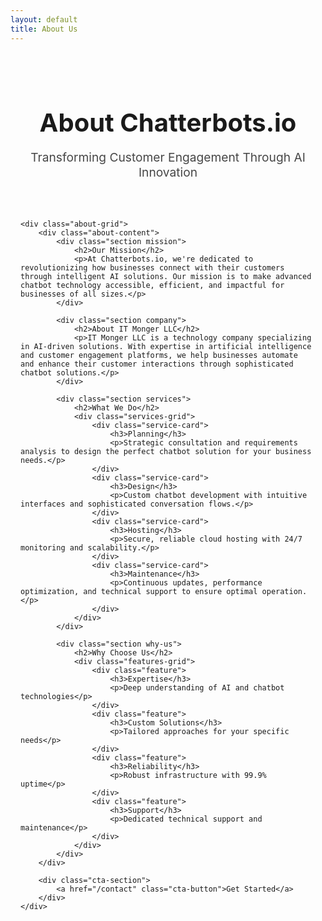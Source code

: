 ```yaml
---
layout: default
title: About Us
---
```


<div class="about-page">
    <div class="about-header">
        <h1>About Chatterbots.io</h1>
        <p class="subtitle">Transforming Customer Engagement Through AI Innovation</p>
    </div>

    <div class="about-grid">
        <div class="about-content">
            <div class="section mission">
                <h2>Our Mission</h2>
                <p>At Chatterbots.io, we're dedicated to revolutionizing how businesses connect with their customers through intelligent AI solutions. Our mission is to make advanced chatbot technology accessible, efficient, and impactful for businesses of all sizes.</p>
            </div>

            <div class="section company">
                <h2>About IT Monger LLC</h2>
                <p>IT Monger LLC is a technology company specializing in AI-driven solutions. With expertise in artificial intelligence and customer engagement platforms, we help businesses automate and enhance their customer interactions through sophisticated chatbot solutions.</p>
            </div>

            <div class="section services">
                <h2>What We Do</h2>
                <div class="services-grid">
                    <div class="service-card">
                        <h3>Planning</h3>
                        <p>Strategic consultation and requirements analysis to design the perfect chatbot solution for your business needs.</p>
                    </div>
                    <div class="service-card">
                        <h3>Design</h3>
                        <p>Custom chatbot development with intuitive interfaces and sophisticated conversation flows.</p>
                    </div>
                    <div class="service-card">
                        <h3>Hosting</h3>
                        <p>Secure, reliable cloud hosting with 24/7 monitoring and scalability.</p>
                    </div>
                    <div class="service-card">
                        <h3>Maintenance</h3>
                        <p>Continuous updates, performance optimization, and technical support to ensure optimal operation.</p>
                    </div>
                </div>
            </div>

            <div class="section why-us">
                <h2>Why Choose Us</h2>
                <div class="features-grid">
                    <div class="feature">
                        <h3>Expertise</h3>
                        <p>Deep understanding of AI and chatbot technologies</p>
                    </div>
                    <div class="feature">
                        <h3>Custom Solutions</h3>
                        <p>Tailored approaches for your specific needs</p>
                    </div>
                    <div class="feature">
                        <h3>Reliability</h3>
                        <p>Robust infrastructure with 99.9% uptime</p>
                    </div>
                    <div class="feature">
                        <h3>Support</h3>
                        <p>Dedicated technical support and maintenance</p>
                    </div>
                </div>
            </div>
        </div>

        <div class="cta-section">
            <a href="/contact" class="cta-button">Get Started</a>
        </div>
    </div>
</div>

<style>
.about-page {
    max-width: 1200px;
    margin: 0 auto;
    padding: 2rem 1rem;
}

.about-header {
    text-align: center;
    margin-bottom: 4rem;
}

.about-header h1 {
    color: var(--secondary-color);
    margin-bottom: 1rem;
    font-size: 2.5rem;
}

.subtitle {
    color: var(--text-color);
    font-size: 1.2rem;
    opacity: 0.8;
}

.section {
    margin-bottom: 4rem;
}

.section h2 {
    color: var(--secondary-color);
    margin-bottom: 1.5rem;
    font-size: 1.8rem;
}

.services-grid {
    display: grid;
    grid-template-columns: repeat(auto-fit, minmax(250px, 1fr));
    gap: 2rem;
    margin-top: 2rem;
}

.service-card {
    background: white;
    padding: 1.5rem;
    border-radius: 8px;
    box-shadow: 0 2px 10px rgba(0, 0, 0, 0.1);
    transition: transform 0.3s ease;
}

.service-card:hover {
    transform: translateY(-5px);
}

.service-card h3 {
    color: var(--primary-color);
    margin-bottom: 1rem;
}

.features-grid {
    display: grid;
    grid-template-columns: repeat(auto-fit, minmax(200px, 1fr));
    gap: 2rem;
    margin-top: 2rem;
}

.feature {
    text-align: center;
    padding: 1.5rem;
    background: rgba(74, 144, 226, 0.1);
    border-radius: 8px;
    transition: background-color 0.3s ease;
}

.feature:hover {
    background: rgba(74, 144, 226, 0.15);
}

.feature h3 {
    color: var(--primary-color);
    margin-bottom: 0.5rem;
}

.cta-section {
    text-align: center;
    margin-top: 4rem;
    padding: 3rem;
    background: var(--secondary-color);
    border-radius: 8px;
    color: white;
}

.cta-section .cta-button {
    display: inline-block;
    background: var(--primary-color);
    color: white;
    padding: 1rem 2rem;
    border-radius: 4px;
    text-decoration: none;
    font-weight: 500;
    transition: background-color 0.3s ease;
}

.cta-section .cta-button:hover {
    background: darken(var(--primary-color), 10%);
}

@media (max-width: 768px) {
    .about-header h1 {
        font-size: 2rem;
    }

    .section h2 {
        font-size: 1.5rem;
    }

    .services-grid,
    .features-grid {
        grid-template-columns: 1fr;
        gap: 1rem;
    }

    .service-card,
    .feature {
        padding: 1rem;
    }
}
</style>
